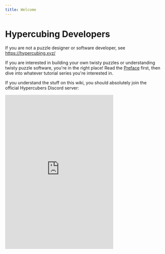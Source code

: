 ```yaml
---
title: Welcome
---
```


<meta property="og:type" content="website">
<meta property="og:title" content="Hypercubing Developers Wiki" />
<meta property="og:description" content="Learn everything about designing higher dimensional twisty puzzles and how the software works." />
<meta property="og:url" content="https://hypercubing.xyz/" />

# Hypercubing Developers

If you are not a puzzle designer or software developer, see <https://hypercubing.xyz/>

If you are interested in building your own twisty puzzles or understanding twisty puzzle software, you're in the right place! Read the [Preface](preface.md) first, then dive into whatever tutorial series you're interested in.

If you understand the stuff on this wiki, you should absolutely join the official Hypercubers Discord server:
<iframe src="https://discord.com/widget?id=852389089268858922&theme=dark" width="350" height="500" allowtransparency="true" frameborder="0" sandbox="allow-popups allow-popups-to-escape-sandbox allow-same-origin allow-scripts" align="left"></iframe>

